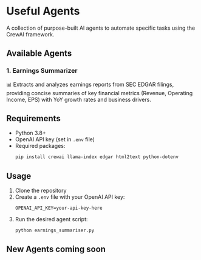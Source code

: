 # Useful Agents

A collection of purpose-built AI agents to automate specific tasks using the CrewAI framework.

## Available Agents

### 1. Earnings Summarizer
📊 Extracts and analyzes earnings reports from SEC EDGAR filings, providing concise summaries of key financial metrics (Revenue, Operating Income, EPS) with YoY growth rates and business drivers.

## Requirements

- Python 3.8+
- OpenAI API key (set in `.env` file)
- Required packages:
  ```bash
  pip install crewai llama-index edgar html2text python-dotenv
  ```

## Usage

1. Clone the repository
2. Create a `.env` file with your OpenAI API key:
   ```
   OPENAI_API_KEY=your-api-key-here
   ```
3. Run the desired agent script:
   ```bash
   python earnings_summariser.py
   ```

## New Agents coming soon
